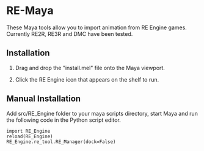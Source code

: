 # RE-Maya
These Maya tools allow you to import animation from RE Engine games. Currently RE2R, RE3R and DMC have been tested.

## Installation

1. Drag and drop the "install.mel" file onto the Maya viewport.

2. Click the RE Engine icon that appears on the shelf to run.


## Manual Installation

Add src/RE_Engine folder to your maya scripts directory, start Maya and run the following code in the Python script editor.

```
import RE_Engine
reload(RE_Engine)
RE_Engine.re_tool.RE_Manager(dock=False)
```


